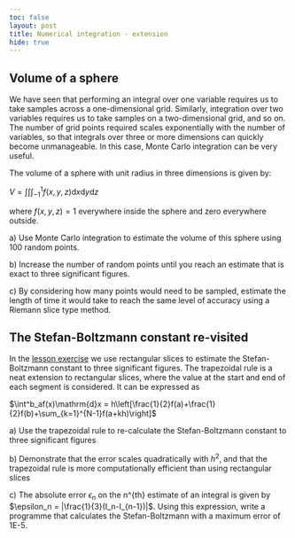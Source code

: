```yaml
---
toc: false
layout: post
title: Numerical integration - extension
hide: true
---
```


## Volume of a sphere

We have seen that performing an integral over one variable requires us to take samples across a one-dimensional grid. Similarly, integration over two variables requires us to take samples on a two-dimensional grid, and so on. The number of grid points required scales exponentially with the number of variables, so that integrals over three or more dimensions can quickly become unmanageable. In this case, Monte Carlo integration can be very useful.

The volume of a sphere with unit radius in three dimensions is given by:

$V = \int\int\int_{-1}^1f(x,y,z)\mathrm{d}x\mathrm{d}y\mathrm{d}z$

where $f(x,y,z)=1$ everywhere inside the sphere and zero everywhere outside.

a) Use Monte Carlo integration to estimate the volume of this sphere using 100 random points. 

b) Increase the number of random points until you reach an estimate that is exact to three significant figures.

c) By considering how many points would need to be sampled, estimate the length of time it would take to reach the same level of accuracy using a Riemann slice type method.


## The Stefan-Boltzmann constant re-visited

In the [lesson exercise](https://nu-cem.github.io/CompPhys/2021/08/02/Random_exercises) we use rectangular slices to estimate the Stefan-Boltzmann constant to three significant figures. The trapezoidal rule is a neat extension to rectangular slices, where the value at the start and end of each segment is considered. It can be expressed as

$\int^b_af(x)\mathrm{d}x = h\left[\frac{1}{2}f(a)+\frac{1}{2}f(b)+\sum_{k=1}^{N-1}f(a+kh)\right]$

a) Use the trapezoidal rule to re-calculate the Stefan-Boltzmann constant to three significant figures

b) Demonstrate that the error scales quadratically with $h^2$, and that the trapezoidal rule is more computationally efficient than using rectangular slices

c) The absolute error $\epsilon_n$ on the n^{th} estimate of an integral is given by $\epsilon_n = |\frac{1}{3}(I_n-I_{n-1})|$. Using this expression, write a programme that calculates the Stefan-Boltzmann with a maximum error of 1E-5.




